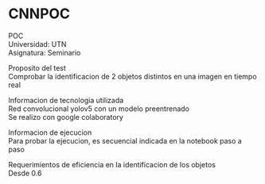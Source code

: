 # CNNPOC
POC\
Universidad: UTN\
Asignatura: Seminario


Proposito del test\
Comprobar la identificacion de 2 objetos distintos en una imagen en tiempo real

Informacion de tecnologia utilizada\
Red convolucional yolov5 con un modelo preentrenado\
Se realizo con google colaboratory

Informacion de ejecucion\
Para probar la ejecucion, es secuencial indicada en la notebook paso a paso

Requerimientos de eficiencia en la identificacion de los objetos\
Desde 0.6 











